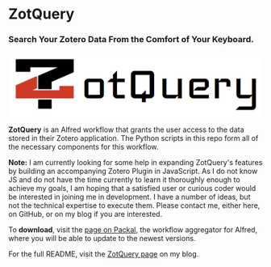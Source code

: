 # ZotQuery

### Search Your Zotero Data From the Comfort of Your Keyboard. ###

![logo](icons/ZotQuery_logo.png)

**ZotQuery** is an Alfred workflow that grants the user access to the data stored in their Zotero application. The Python scripts in this repo form all of the necessary components for this workflow. 

<p><strong>Note:</strong> I am currently looking for some help in expanding ZotQuery's features by building an accompanying Zotero Plugin in JavaScript. As I do not know JS and do not have the time currently to learn it thoroughly enough to achieve my goals, I am hoping that a satisfied user or curious coder would be interested in joining me in development. I have a number of ideas, but not the technical expertise to execute them. Please contact me, either here, on GitHub, or on my blog if you are interested.</p>

To **download**, visit the [page on Packal](http://packal.org/workflow/zotquery), the workflow aggregator for Alfred, where you will be able to update to the newest versions.

For the full README, visit the [ZotQuery page](http://hackademic.postach.io/zotquery-an-alfred-workflow-for-zotero) on my blog.
